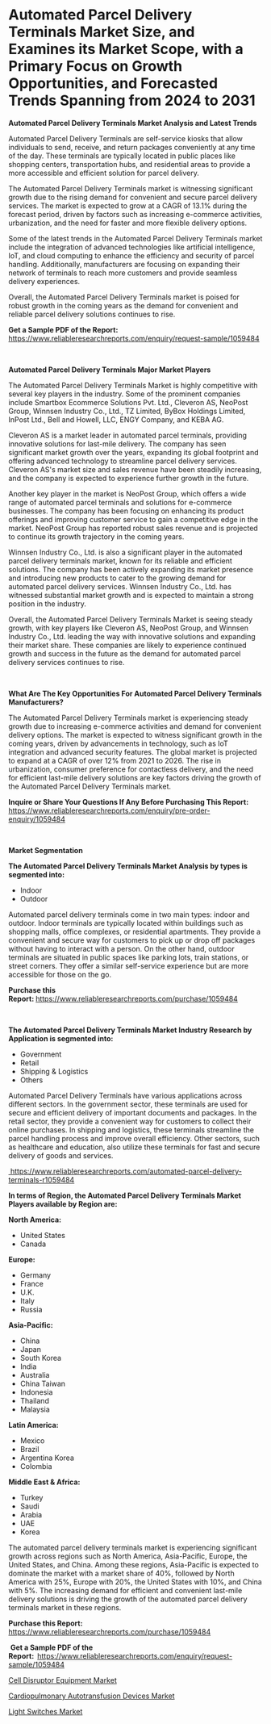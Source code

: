 <p><h1>Automated Parcel Delivery Terminals Market Size, and Examines its Market Scope, with a Primary Focus on Growth Opportunities, and Forecasted Trends Spanning from 2024 to 2031</h1></p><p><strong>Automated Parcel Delivery Terminals Market Analysis and Latest Trends</strong></p>
<p><p>Automated Parcel Delivery Terminals are self-service kiosks that allow individuals to send, receive, and return packages conveniently at any time of the day. These terminals are typically located in public places like shopping centers, transportation hubs, and residential areas to provide a more accessible and efficient solution for parcel delivery.</p><p>The Automated Parcel Delivery Terminals market is witnessing significant growth due to the rising demand for convenient and secure parcel delivery services. The market is expected to grow at a CAGR of 13.1% during the forecast period, driven by factors such as increasing e-commerce activities, urbanization, and the need for faster and more flexible delivery options.</p><p>Some of the latest trends in the Automated Parcel Delivery Terminals market include the integration of advanced technologies like artificial intelligence, IoT, and cloud computing to enhance the efficiency and security of parcel handling. Additionally, manufacturers are focusing on expanding their network of terminals to reach more customers and provide seamless delivery experiences.</p><p>Overall, the Automated Parcel Delivery Terminals market is poised for robust growth in the coming years as the demand for convenient and reliable parcel delivery solutions continues to rise.</p></p>
<p><strong>Get a Sample PDF of the Report:&nbsp;</strong> <a href="https://www.reliableresearchreports.com/enquiry/request-sample/1059484">https://www.reliableresearchreports.com/enquiry/request-sample/1059484</a></p>
<p>&nbsp;</p>
<p><strong>Automated Parcel Delivery Terminals Major Market Players</strong></p>
<p><p>The Automated Parcel Delivery Terminals Market is highly competitive with several key players in the industry. Some of the prominent companies include Smartbox Ecommerce Solutions Pvt. Ltd., Cleveron AS, NeoPost Group, Winnsen Industry Co., Ltd., TZ Limited, ByBox Holdings Limited, InPost Ltd., Bell and Howell, LLC, ENGY Company, and KEBA AG.</p><p>Cleveron AS is a market leader in automated parcel terminals, providing innovative solutions for last-mile delivery. The company has seen significant market growth over the years, expanding its global footprint and offering advanced technology to streamline parcel delivery services. Cleveron AS's market size and sales revenue have been steadily increasing, and the company is expected to experience further growth in the future.</p><p>Another key player in the market is NeoPost Group, which offers a wide range of automated parcel terminals and solutions for e-commerce businesses. The company has been focusing on enhancing its product offerings and improving customer service to gain a competitive edge in the market. NeoPost Group has reported robust sales revenue and is projected to continue its growth trajectory in the coming years.</p><p>Winnsen Industry Co., Ltd. is also a significant player in the automated parcel delivery terminals market, known for its reliable and efficient solutions. The company has been actively expanding its market presence and introducing new products to cater to the growing demand for automated parcel delivery services. Winnsen Industry Co., Ltd. has witnessed substantial market growth and is expected to maintain a strong position in the industry.</p><p>Overall, the Automated Parcel Delivery Terminals Market is seeing steady growth, with key players like Cleveron AS, NeoPost Group, and Winnsen Industry Co., Ltd. leading the way with innovative solutions and expanding their market share. These companies are likely to experience continued growth and success in the future as the demand for automated parcel delivery services continues to rise.</p></p>
<p>&nbsp;</p>
<p><strong>What Are The Key Opportunities For Automated Parcel Delivery Terminals Manufacturers?</strong></p>
<p><p>The Automated Parcel Delivery Terminals market is experiencing steady growth due to increasing e-commerce activities and demand for convenient delivery options. The market is expected to witness significant growth in the coming years, driven by advancements in technology, such as IoT integration and advanced security features. The global market is projected to expand at a CAGR of over 12% from 2021 to 2026. The rise in urbanization, consumer preference for contactless delivery, and the need for efficient last-mile delivery solutions are key factors driving the growth of the Automated Parcel Delivery Terminals market.</p></p>
<p><strong>Inquire or Share Your Questions If Any Before Purchasing This Report:</strong> <a href="https://www.reliableresearchreports.com/enquiry/pre-order-enquiry/1059484">https://www.reliableresearchreports.com/enquiry/pre-order-enquiry/1059484</a></p>
<p>&nbsp;</p>
<p><strong>Market Segmentation</strong></p>
<p><strong>The Automated Parcel Delivery Terminals Market Analysis by types is segmented into:</strong></p>
<p><ul><li>Indoor</li><li>Outdoor</li></ul></p>
<p><p>Automated parcel delivery terminals come in two main types: indoor and outdoor. Indoor terminals are typically located within buildings such as shopping malls, office complexes, or residential apartments. They provide a convenient and secure way for customers to pick up or drop off packages without having to interact with a person. On the other hand, outdoor terminals are situated in public spaces like parking lots, train stations, or street corners. They offer a similar self-service experience but are more accessible for those on the go.</p></p>
<p><strong>Purchase this Report:&nbsp;</strong><a href="https://www.reliableresearchreports.com/purchase/1059484">https://www.reliableresearchreports.com/purchase/1059484</a></p>
<p>&nbsp;</p>
<p><strong>The Automated Parcel Delivery Terminals Market Industry Research by Application is segmented into:</strong></p>
<p><ul><li>Government</li><li>Retail</li><li>Shipping & Logistics</li><li>Others</li></ul></p>
<p><p>Automated Parcel Delivery Terminals have various applications across different sectors. In the government sector, these terminals are used for secure and efficient delivery of important documents and packages. In the retail sector, they provide a convenient way for customers to collect their online purchases. In shipping and logistics, these terminals streamline the parcel handling process and improve overall efficiency. Other sectors, such as healthcare and education, also utilize these terminals for fast and secure delivery of goods and services.</p></p>
<p><a href="https://www.reliableresearchreports.com/automated-parcel-delivery-terminals-r1059484">&nbsp;https://www.reliableresearchreports.com/automated-parcel-delivery-terminals-r1059484</a></p>
<p><strong>In terms of Region, the Automated Parcel Delivery Terminals Market Players available by Region are:</strong></p>
<p>
    <p> <strong> North America: </strong>
        <ul>
            <li>United States</li>
            <li>Canada</li>
        </ul>
        </p> 
    <p> <strong> Europe: </strong>
        <ul>
            <li>Germany</li>
            <li>France</li>
            <li>U.K.</li>
            <li>Italy</li>
            <li>Russia</li>
        </ul>
        </p> 
    <p> <strong> Asia-Pacific: </strong>
        <ul>
            <li>China</li>
            <li>Japan</li>
            <li>South Korea</li>
            <li>India</li>
            <li>Australia</li>
            <li>China Taiwan</li>
            <li>Indonesia</li>
            <li>Thailand</li>
            <li>Malaysia</li>
        </ul>
        </p> 
    <p> <strong> Latin America: </strong>
        <ul>
            <li>Mexico</li>
            <li>Brazil</li>
            <li>Argentina Korea</li>
            <li>Colombia</li>
        </ul>
        </p> 
    <p> <strong> Middle East & Africa: </strong>
        <ul>
            <li>Turkey</li>
            <li>Saudi</li>
            <li>Arabia</li>
            <li>UAE</li>
            <li>Korea</li>
        </ul>
    </p>
    </p>
<p><p>The automated parcel delivery terminals market is experiencing significant growth across regions such as North America, Asia-Pacific, Europe, the United States, and China. Among these regions, Asia-Pacific is expected to dominate the market with a market share of 40%, followed by North America with 25%, Europe with 20%, the United States with 10%, and China with 5%. The increasing demand for efficient and convenient last-mile delivery solutions is driving the growth of the automated parcel delivery terminals market in these regions.</p></p>
<p><strong>Purchase this Report: </strong><a href="https://www.reliableresearchreports.com/purchase/1059484">https://www.reliableresearchreports.com/purchase/1059484</a></p>
<p>&nbsp;<strong>Get a Sample PDF of the Report:&nbsp;&nbsp;</strong><a href="https://www.reliableresearchreports.com/enquiry/request-sample/1059484">https://www.reliableresearchreports.com/enquiry/request-sample/1059484</a></p>
<p><strong></strong></p>
<p><p><a href="https://thundering-castanet-c65.notion.site/Cell-Disruptor-Equipment-Market-Trends-and-Market-Analysis-forecasted-for-period-2024-2031-a8520e6cff7d4e25b9413c6844929c7c">Cell Disruptor Equipment Market</a></p><p><a href="https://bubble-tree-ea4.notion.site/Cardiopulmonary-Autotransfusion-Devices-Market-Share-Evolution-and-Market-Growth-Trends-2024-2031-b4ab7b075703473d9f52027e96117ded">Cardiopulmonary Autotransfusion Devices Market</a></p><p><a href="https://github.com/pizolina/Market-Research-Report-List-4/blob/main/light-switches-market.md">Light Switches Market</a></p></p>
